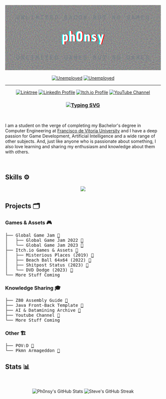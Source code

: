 <img alt="Banner" src="https://raw.githubusercontent.com/ph0nsy/ph0nsy/main/Unlimited%20bacon%20but%20no%20games.png">

<p align="center">
  <a target="_blank" href="https://www.linkedin.com/in/ph0nsy/"><img alt="Unemployed" src="https://img.shields.io/badge/Job_status-Unemployed-teal.svg"></a>
  <a target="_blank" href="https://www.linkedin.com/in/ph0nsy/"><img alt="Unemployed" src="https://img.shields.io/badge/Looking_for-Internship-maroon.svg"></a>
</p>

<hr>

<p align="center">
  <a target="_blank" href="https://linktr.ee/ph0nsy_"><img alt="Linktree" src="https://img.shields.io/badge/-ph0nsy-olive?style=flat&logo=Linktree&logoColor=white&link=https://linktr.ee/ph0nsy_"></a>
  <a target="_blank" href="https://www.linkedin.com/in/ph0nsy/"><img alt="LinkedIn Profile" src="https://img.shields.io/badge/-ph0nsy-blue?style=flat&logo=Linkedin&logoColor=white&link=https://www.linkedin.com/in/ph0nsy/"></a>
  <a target="_blank" href="https://ph0nsy.itch.io"><img alt="Itch.io Profile" src="https://img.shields.io/badge/-ph0nsy-red?style=flat&logo=Itch.io&logoColor=white&link=https://ph0nsy.itch.io"></a>
  <a target="_blank" href="https://www.youtube.com/@ph0nsy"><img alt="YouTube Channel" src="https://img.shields.io/badge/-ph0nsy-grey?style=flat&logo=YouTube&logoColor=red&link=https://www.youtube.com/@ph0nsy"></a>
</p>

<h3 align="center">
  <a href="https://git.io/typing-svg"><img src="https://readme-typing-svg.demolab.com?font=Chau+Philomene+One&size=30&duration=1000&pause=5000&color=F7ACA0&center=true&multiline=true&repeat=false&random=false&width=435&lines=%E2%97%9D(%E1%B5%94%E1%B5%95%E1%B5%94)%E2%97%9CHELLO+EVERYONE+!%E2%97%9D(%E1%B5%94%E1%B5%95%E1%B5%94)%E2%97%9C" alt="Typing SVG" /></a>
</h3>

<br>

I am a student on the verge of completing my Bachelor's degree in Computer Engineering at [Francisco de Vitoria University](https://ufv.es) and I have a deep passion for Game Development, Artificial Intelligence and a wide range of other subjects. And, just like anyone who is passionate about something, I also love learning and sharing my enthusiasm and knowledge about them with others.

<br>

## Skills ⚙️
<p align="center"> <img src="https://skillicons.dev/icons?i=c,cpp,cs,unity,unreal,mysql,git,github,html,css,bootstrap,js,nodejs,py,tensorflow,vercel&perline=8" /> </p>

## Projects 🗂️

### Games & Assets 🎮

<pre>
├── Global Game Jam <a href="https://v3.globalgamejam.org/users/ph0nsy">🔗</a>
│   ├── Global Game Jam 2022 <a href="https://v3.globalgamejam.org/2022/games/vice-duo-4">🔗</a>
│   └── Global Game Jam 2023 <a href="https://v3.globalgamejam.org/2023/games/sprouts-7">🔗</a>
├── Itch.io Games & Assets <a href="https://ph0nsy.itch.io">🔗</a>
│   ├── Misterious Places (2019) <a href="https://ph0nsy.itch.io/misterious-places-game-concept">🔗</a>
│   ├── Beach Ball 64x64 (2022) <a href="https://ph0nsy.itch.io/beach-ball-64x64">🔗</a>
│   ├── Shitpost Status (2023) <a href="https://ph0nsy.itch.io/shitpost-status">🔗</a>
│   └── DVD Dodge (2023) <a href="https://ph0nsy.itch.io/dvd-dodge">🔗</a>
└── More Stuff Coming
</pre>

### Knowledge Sharing 🎓

<pre>
├── Z80 Assembly Guide <a href="ph0nsy.github.io/z80-Assembly-Guide/">🔗</a>
├── Java Front-Back Template <a href="https://github.com/ph0nsy/dis_extraordinaria_ejemplo">🔗</a>
├── AI & Datamining Archive <a href="https://github.com/ph0nsy/AI_Projects">🔗</a>
├── Youtube Channel <a href="www.youtube.com/@ph0nsy">🔗</a>
└── More Stuff Coming
</pre>

### Other 🏗️

<pre>
├── POV:D <a href="https://pov-d.vercel.app">🔗</a>
└── Pkmn Armageddon <a href="https://ph0nsy.github.io/PkmnArmageddonOfficial/">🔗</a>
</pre>

## Stats 📊

<br>
<p align="center">
  <img align="center" height="200px" alt="Ph0nsy's GitHub Stats" src="https://github-contribution-stats.vercel.app/api/?username=ph0nsy">
  <img align="center" height="200px" alt="Steve's GitHub Streak" src="https://github-readme-streak-stats.herokuapp.com/?user=ph0nsy&theme=tokyonight-duo&hide_border=true">
</p>

<!--
**ph0nsy/ph0nsy** is a ✨ _special_ ✨ repository because its `README.md` (this file) appears on your GitHub profile.

Here are some ideas to get you started:

- 🔭 I’m currently working on ...
- 🌱 I’m currently learning ...
- 👯 I’m looking to collaborate on ...
- 🤔 I’m looking for help with ...
- 💬 Ask me about ...
- 📫 How to reach me: ...
- 😄 Pronouns: ...
- ⚡ Fun fact: ...
-->

